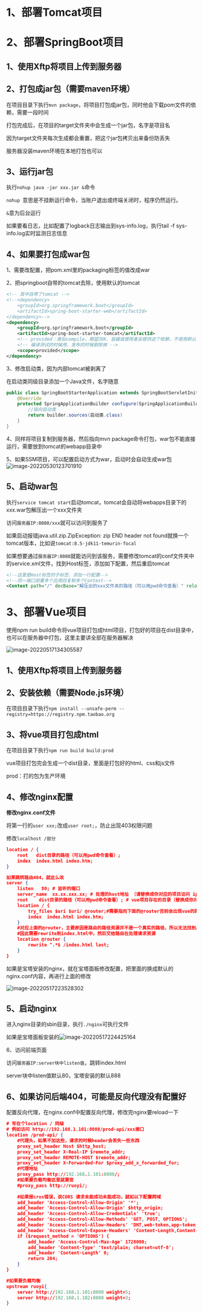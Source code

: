 # 1、部署Tomcat项目

# 2、部署SpringBoot项目

## 1、使用Xftp将项目上传到服务器

## 2、打包成jar包（需要maven环境）

在项目目录下执行`mvn package`，将项目打包成jar包，同时他会下载pom文件的依赖，需要一段时间

打包完成后，在项目的target文件夹中会生成一个jar包，名字是项目名

因为target文件夹每次生成都会重置，把这个jar包拷贝出来备份防丢失

服务器没装maven环境在本地打包也可以

## 3、运行jar包

执行`nohup java -jar xxx.jar &`命令

`nohup `意思是不挂断运行命令，当账户退出或终端关闭时，程序仍然运行。

`&`意为后台运行

如果要看日志，比如配置了logback日志输出到sys-info.log，执行tail -f sys-info.log实时监测日志信息

## 4、如果要打包成war包

1、需要改配置，把pom.xml里的packaging标签的值改成war

2、把springboot自带的tomcat去除，使用默认的tomcat

```xml
<!-- 其中自带了tomcat -->
<!--<dependency>
	<groupId>org.springframework.boot</groupId>
	<artifactId>spring-boot-starter-web</artifactId>
</dependency>-->
<dependency>
    <groupId>org.springframework.boot</groupId>
    <artifactId>spring-boot-starter-tomcat</artifactId>
    <!-- provided：类似compile，期望JDK、容器或使用者会提供这个依赖，不使用默认的。 -->
    <!-- 编译测试的时候用，发布的时候剔除掉 -->
    <scope>provided</scope>
</dependency>
```

3、修改启动类，因为内部tomcat被剥离了

在启动类同级目录添加一个Java文件，名字随意

```java
public class SpringBootStarterApplication extends SpringBootServletInitializer {
    @Override
    protected SpringApplicationBuilder configure(SpringApplicationBuilder builder) {
        //指向启动类
        return builder.sources(启动类.class)
    }
}
```

4、同样将项目复制到服务器，然后指向mvn package命令打包，war包不能直接运行，需要放到tomcat的webapp目录中

5、如果SSM项目，可以配置启动方式为war，启动时会自动生成war包![image-20220530123701910](40.png)

## 5、启动war包

执行`service tomcat start`启动tomcat，tomcat会自动将webapps目录下的xxx.war包解压出一个xxx文件夹

访问`服务器IP:8080/xxx`就可以访问到服务了

如果启动报错java.util.zip.ZipException: zip END header not found就换一个tomcat版本，比如说`tomcat:8.5-jdk11-temurin-focal`

如果想要通过`服务器IP:8080`就能访问到该服务，需要修改tomcat的conf文件夹中的service.xml文件，找到Host标签，添加如下配置，然后重启tomcat

```xml
<!--这里是Host标签的子标签，添加一行配置-->
<!--同一端口部署多个应用则复制多个Context-->
<Context path="/" docBase="解压出的xxx文件夹的路径（可以用pwd命令查看）" reloadable="false"/> 
```



# 3、部署Vue项目

使用npm run build命令将vue项目打包成html项目，打包好的项目在dist目录中，也可以在服务器中打包，这里主要讲全部在服务器解决

![image-20220517134305587](17.png)

## 1、使用Xftp将项目上传到服务器

## 2、安装依赖（需要Node.js环境）

在项目目录下执行`npm install --unsafe-perm --registry=https://registry.npm.taobao.org`

## 3、将vue项目打包成html

在项目目录下执行`npm run build build:prod`

vue项目打包完会生成一个dist目录，里面是打包好的html、css和js文件

prod：打的包为生产环境

## 4、修改nginx配置

**修改nginx.conf文件**

将第一行的`user xxx;`改成`user root;`，防止出现403权限问题

修改`localhost /部分`

```json
location / {
    root   dist目录的路径（可以用pwd命令查看）;
    index  index.html index.htm;
}

如果跳转路由404，就这么改
server {
    listen   80; # 监听的端口 
    server_name  xx.xx.xxx.xx; # 处理的host地址 （请替换成你对应的项目访问 ip 或 域名，可以说服务器IP）!!!
    root    dist目录的路径（可以用pwd命令查看）; # vue项目存在的目录（替换成你对应的地址，如果你这是用docker部署的请改成你容器内的地址）
    location / {
        try_files $uri $uri/ @router;#需要指向下面的@router否则会出现vue的路由在nginx中刷新出现404
        index  index.html index.htm;
	}
    #对应上面的@router，主要原因是路由的路径资源并不是一个真实的路径，所以无法找到具体的文件
    #因此需要rewrite到index.html中，然后交给路由在处理请求资源
    location @router {
        rewrite ^.*$ /index.html last;
    }
}
```

如果是宝塔安装的nginx，就在宝塔面板修改配置，把里面的换成默认的nginx.conf内容，再进行上面的修改

![image-20220517223528302](18.png)



## 5、启动nginx

进入nginx目录的sbin目录，执行`./nginx`可执行文件

如果是宝塔面板安装的![image-20220517224425164](19.png)

6、访问前端页面

访问`服务器IP:server块中listen值`，跳转index.html

server块中listen值默认80，宝塔安装的默认888

## 6、如果访问后端404，可能是反向代理没有配置好

配置反向代理，在nginx.conf中配置反向代理，修改完nginx要reload一下

```json
# 写在个location / 同级
# 例如访问 http://192.168.1.101:8080/prod-api/xxx接口
location /prod-api/ {
    #代理头，如果不加这些，请求的时候header会丢失一些东西
    proxy_set_header Host $http_host;
    proxy_set_header X-Real-IP $remote_addr;
    proxy_set_header REMOTE-HOST $remote_addr;
    proxy_set_header X-Forwarded-For $proxy_add_x_forwarded_for;
    #代理地址
    proxy_pass http://192.168.1.101:8080/;
    #如果要负载均衡这里就要变
    #proxy_pass http://ruoyi/;
    
    #如果报cros错误，说CORS 请求未能成功未能成功，就如以下配置跨域
    add_header 'Access-Control-Allow-Origin' '*';
    add_header 'Access-Control-Allow-Origin' $http_origin;
    add_header 'Access-Control-Allow-Credentials' 'true';
    add_header 'Access-Control-Allow-Methods' 'GET, POST, OPTIONS';
    add_header 'Access-Control-Allow-Headers' 'DNT,web-token,app-token,Authorization,Accept,Origin,Keep-Alive,User-Agent,X-Mx-ReqToken,X-Data-Type,X-Auth-Token,X-Requested-With,If-Modified-Since,Cache-Control,Content-Type,Range';
    add_header 'Access-Control-Expose-Headers' 'Content-Length,Content-Range';
    if ($request_method = 'OPTIONS') {
        add_header 'Access-Control-Max-Age' 1728000;
        add_header 'Content-Type' 'text/plain; charset=utf-8';
        add_header 'Content-Length' 0;
        return 204;
    }
}

#如果要负载均衡
upstream ruoyi{
    server http://192.168.1.101:8080 weight=5;
    server http://192.168.1.102:8080 weight=3;
}
```


